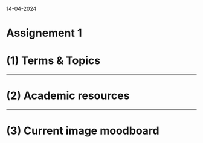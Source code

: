 14-04-2024
# Assignement 1

# (1) Terms & Topics


---
# (2) Academic resources


---
# (3) Current image moodboard